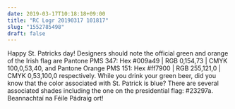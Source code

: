 ```yaml
---
date: 2019-03-17T10:18:18+09:00
title: "RC Logr 20190317 101817"
slug: "1552785498"
draft: false
---
```


Happy St. Patricks day! Designers should note the official green and orange of the Irish flag are Pantone PMS 347: Hex #009a49 | RGB 0,154,73 | CMYK 100,0,53,40, and Pantone Orange PMS 151: Hex #ff7900 | RGB 255,121,0 | CMYK 0,53,100,0 respectively. While you drink your green beer, did you know that the color associated with St. Patrick is blue? There are several associated shades including the one on the presidential flag: #23297a. Beannachtaí na Féile Pádraig ort!


